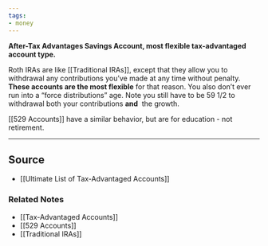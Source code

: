 ```yaml
---
tags:
- money
---
```

**After-Tax Advantages Savings Account, most flexible tax-advantaged account type.**

Roth IRAs are like [[Traditional IRAs]], except that they allow you to withdrawal any contributions you’ve made at any time without penalty. **These accounts are the most flexible** for that reason. You also don’t ever run into a “force distributions” age. Note you still have to be 59 1/2 to withdrawal both your contributions **and**
 the growth.

[[529 Accounts]] have a similar behavior, but are for education - not retirement.

---

## Source
- [[Ultimate List of Tax-Advantaged Accounts]]

### Related Notes
- [[Tax-Advantaged Accounts]] 
- [[529 Accounts]] 
- [[Traditional IRAs]]